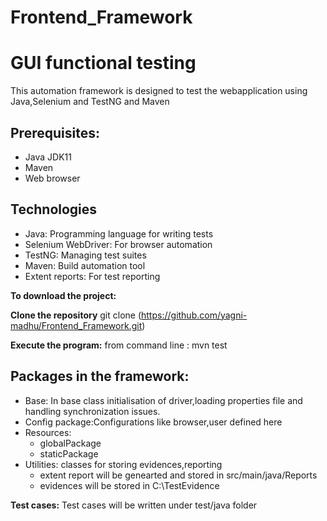 # Frontend_Framework
# GUI functional testing
This automation framework is designed to test the webapplication using Java,Selenium and TestNG and Maven

## Prerequisites:

- Java JDK11
- Maven
- Web browser

## Technologies

- Java: Programming language for writing tests
- Selenium WebDriver: For browser automation
- TestNG: Managing test suites
- Maven: Build automation tool
- Extent reports: For test reporting


**To download the project:**

**Clone the repository**
git clone (https://github.com/yagni-madhu/Frontend_Framework.git)

**Execute the program:**
from command line : mvn test 

## Packages in the framework:

- Base: In base class initialisation of driver,loading properties file and handling synchronization issues.
- Config package:Configurations like browser,user defined here
- Resources:
    - globalPackage
    - staticPackage
 - Utilities: classes for storing evidences,reporting 
    - extent report will be genearted and stored in src/main/java/Reports
    - evidences will be stored in C:\TestEvidence

**Test cases:**
Test cases will be written under test/java folder

